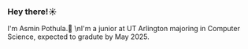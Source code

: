 ### Hey there!☀
I'm Asmin Pothula.🌻
\nI'm a junior at UT Arlington majoring in Computer Science, expected to gradute by May 2025. 

<!--
**AsminPothula/AsminPothula** is a ✨ _special_ ✨ repository because its `README.md` (this file) appears on your GitHub profile.

Here are some ideas to get you started:

- 🔭 I’m currently working on ...
- 🌱 I’m currently learning ...
- 👯 I’m looking to collaborate on ...
- 🤔 I’m looking for help with ...
- 💬 Ask me about ...
- 📫 How to reach me: ...
- 😄 Pronouns: ...
- ⚡ Fun fact: ...
-->
